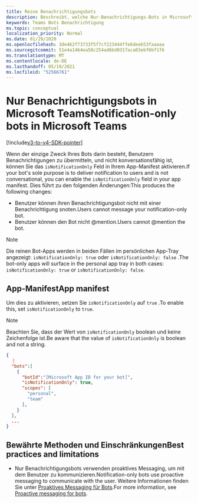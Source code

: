 ```yaml
---
title: Reine Benachrichtigungsbots
description: Beschreibt, welche Nur-Benachrichtigungs-Bots in Microsoft Teams
keywords: Teams Bots Benachrichtigung
ms.topic: conceptual
localization_priority: Normal
ms.date: 01/29/2020
ms.openlocfilehash: 3de462f73733f5f7cf223444ffe6deeb53faaaaa
ms.sourcegitcommit: 51e4a1464ea58c254ad6bd0317aca03ebf6bf1f6
ms.translationtype: MT
ms.contentlocale: de-DE
ms.lasthandoff: 05/19/2021
ms.locfileid: "52566761"
---
```

# <a name="notification-only-bots-in-microsoft-teams"></a><span data-ttu-id="26ec9-104">Nur Benachrichtigungsbots in Microsoft Teams</span><span class="sxs-lookup"><span data-stu-id="26ec9-104">Notification-only bots in Microsoft Teams</span></span>

[!include[v3-to-v4-SDK-pointer](~/includes/v3-to-v4-pointer-bots.md)]

<span data-ttu-id="26ec9-105">Wenn der einzige Zweck Ihres Bots darin besteht, Benutzern Benachrichtigungen zu übermitteln, und nicht konversationsfähig ist, können Sie das `isNotificationOnly` Feld in Ihrem App-Manifest aktivieren.</span><span class="sxs-lookup"><span data-stu-id="26ec9-105">If your bot's sole purpose is to deliver notification to users and is not conversational, you can enable the `isNotificationOnly` field in your app manifest.</span></span> <span data-ttu-id="26ec9-106">Dies führt zu den folgenden Änderungen:</span><span class="sxs-lookup"><span data-stu-id="26ec9-106">This produces the following changes:</span></span>

* <span data-ttu-id="26ec9-107">Benutzer können ihren Benachrichtigungsbot nicht mit einer Benachrichtigung snoten.</span><span class="sxs-lookup"><span data-stu-id="26ec9-107">Users cannot message your notification-only bot.</span></span>
* <span data-ttu-id="26ec9-108">Benutzer können den Bot nicht @mention.</span><span class="sxs-lookup"><span data-stu-id="26ec9-108">Users cannot @mention the bot.</span></span>

> [!NOTE]
> <span data-ttu-id="26ec9-109">Die reinen Bot-Apps werden in beiden Fällen im persönlichen App-Tray angezeigt: `isNotificationOnly: true` oder `isNotificationOnly: false` .</span><span class="sxs-lookup"><span data-stu-id="26ec9-109">The bot-only apps will surface in the personal app tray in both cases: `isNotificationOnly: true` or `isNotificationOnly: false`.</span></span>

## <a name="app-manifest"></a><span data-ttu-id="26ec9-110">App-Manifest</span><span class="sxs-lookup"><span data-stu-id="26ec9-110">App manifest</span></span>

<span data-ttu-id="26ec9-111">Um dies zu aktivieren, setzen Sie `isNotificationOnly` auf `true` .</span><span class="sxs-lookup"><span data-stu-id="26ec9-111">To enable this, set `isNotificationOnly` to `true`.</span></span>

> [!NOTE]
> <span data-ttu-id="26ec9-112">Beachten Sie, dass der Wert von `isNotificationOnly` boolean und keine Zeichenfolge ist.</span><span class="sxs-lookup"><span data-stu-id="26ec9-112">Be aware that the value of `isNotificationOnly` is boolean and not a string.</span></span>

```json
{
  ⋮
  "bots":[
    {
      "botId":"[Microsoft App ID for your bot]",
      "isNotificationOnly": true,
      "scopes": [
        "personal",
        "team"
      ],
    }
  ],
  ...
}
```

## <a name="best-practices-and-limitations"></a><span data-ttu-id="26ec9-113">Bewährte Methoden und Einschränkungen</span><span class="sxs-lookup"><span data-stu-id="26ec9-113">Best practices and limitations</span></span>

* <span data-ttu-id="26ec9-114">Nur Benachrichtigungsbots verwenden proaktives Messaging, um mit dem Benutzer zu kommunizieren.</span><span class="sxs-lookup"><span data-stu-id="26ec9-114">Notification-only bots use proactive messaging to communicate with the user.</span></span> <span data-ttu-id="26ec9-115">Weitere Informationen finden Sie unter [Proaktives Messaging für Bots](~/resources/bot-v3/bot-conversations/bots-conv-proactive.md).</span><span class="sxs-lookup"><span data-stu-id="26ec9-115">For more information, see [Proactive messaging for bots](~/resources/bot-v3/bot-conversations/bots-conv-proactive.md).</span></span>
